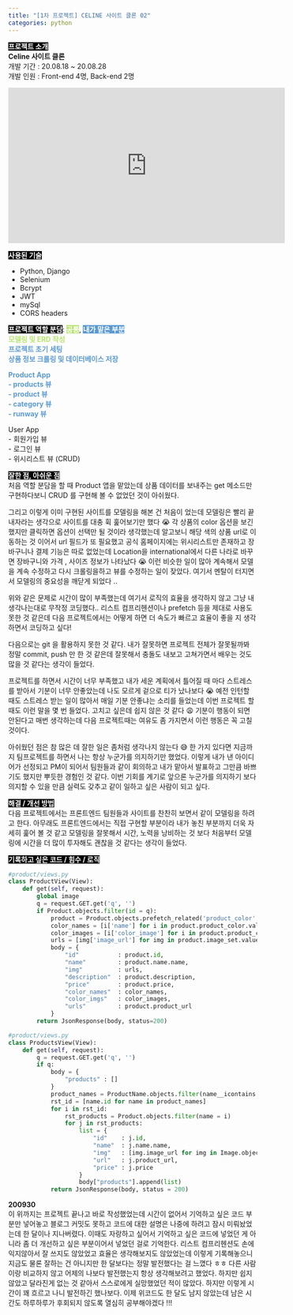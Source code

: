 ```yaml
---
title: "[1차 프로젝트] CELINE 사이트 클론 02"
categories: python
---
```

<b style="background: black; color:white">프로젝트 소개</b>  
<b>Celine 사이트 클론</b>  
개발 기간 : 20.08.18 ~ 20.08.28   
개발 인원 : Front-end 4명, Back-end 2명  


<iframe width="560" height="315" src="https://www.youtube.com/embed/dm8tco0wIk0" frameborder="0" allowfullscreen></iframe>

<b style="background: black; color:white">사용된 기술</b>
+ Python, Django
+ Selenium
+ Bcrypt
+ JWT
+ mySql
+ CORS headers

<b style="background: black; color:white">프로젝트 역할 분담</b>: <b style="background:#B7E46E; color:#fff">공통</b>, <b style="background:#5B9AD1; color:#fff">내가 맡은 부분</b>   
<b style="color:#B7E46E">모델링 및 ERD 작성</b>   
<b style="color:#5B9AD1">프로젝트 초기 세팅</b>  
<b style="color:#5B9AD1">상품 정보 크롤링 및 데이터베이스 저장</b>  

<b style="color:#5B9AD1">Product App  
    - products 뷰    
    - product 뷰  
    - category 뷰  
    - runway 뷰</b>  

User App  
    - 회원가입 뷰  
    - 로그인 뷰  
    - 위시리스트 뷰 (CRUD)

<b style="background: black; color:white">잘한 점, 아쉬운 점</b>  
처음 역할 분담을 할 때 Product 앱을 맡았는데 상품 데이터를 보내주는 get 메소드만 구현하다보니 CRUD 를 구현해 볼 수 없었던 것이 아쉬웠다.  

그리고 이렇게 이미 구현된 사이트를 모델링을 해본 건 처음이 었는데 모델링은 빨리 끝내자라는 생각으로 사이트를 대충 휙 훑어보기만 했다 😭 각 상품의 color 옵션을 보긴 했지만 클릭하면 옵션이 선택만 될 것이라 생각했는데 알고보니 해당 색의 상품 url로 이동하는 것 이어서 url 필드가 또 필요했고 공식 홈페이지에는 위시리스트만 존재하고 장바구니나 결제 기능은 따로 없었는데 Location을 international에서 다른 나라로 바꾸면 장바구니와 가격 , 사이즈 정보가 나타났다 😭 이런 비슷한 일이 많아 계속해서 모델을 계속 수정하고 다시 크롤링을하고 뷰를 수정하는 일이 잦았다. 여기서 멘탈이 터지면서 모델링의 중요성을 깨닫게 되었다 .. 

위와 같은 문제로 시간이 많이 부족했는데 여기서 로직의 효율을 생각하지 않고 그냥 내 생각나는대로 무작정 코딩했다.. 리스트 컴프리헨션이나 prefetch 등을 제대로 사용도 못한 것 같은데 다음 프로젝트에서는 어떻게 하면 더 속도가 빠르고 효율이 좋을 지 생각하면서 코딩하고 싶다!

다음으로는 git 을 활용하지 못한 것 같다. 내가 잘못하면 프로젝트 전체가 잘못될까봐 정말 commit, push 만 한 것 같은데 잘못해서 충돌도 내보고 고쳐가면서 배우는 것도 많을 것 같다는 생각이 들었다.  

프로젝트를 하면서 시간이 너무 부족했고 내가 세운 계획에서 틀어질 때 마다 스트레스를 받아서 기분이 너무 안좋았는데 나도 모르게 겉으로 티가 났나보다 😭 예전 인턴할 때도 스트레스 받는 일이 많아서 매일 기분 안좋냐는 소리를 들었는데 이번 프로젝트 할 때도 이런 말을 몇 번 들었다. 고치고 싶은데 쉽지 않은 것 같다 😩 기분이 행동이 되면 안된다고 매번 생각하는데 다음 프로젝트때는 여유도 좀 가지면서 이런 행동은 꼭 고칠 것이다.  

아쉬웠던 점은 참 많은 데 잘한 일은 좀처럼 생각나지 않는다 😅 한 가지 있다면 지금까지 팀프로젝트를 하면서 나는 항상 누군가를 의지하기만 했었다. 이렇게 내가 낸 아이디어가 선정되고 PM이 되어서 팀원들과 같이 회의하고 내가 맡아서 발표하고 그만큼 바쁘기도 했지만 뿌듯한 경험인 것 같다. 이번 기회를 계기로 앞으론 누군가를 의지하기 보다 의지할 수 있을 만큼 실력도 갖추고 같이 일하고 싶은 사람이 되고 싶다.

<b style="background: black; color:white">해결 / 개선 방법</b>  
다음 프로젝트에서는 프론트엔드 팀원들과 사이트를 찬찬히 보면서 같이 모델링을 하려고 한다. 아무래도 프론트엔드에서는 직접 구현할 부분이라 내가 놓친 부분까지 더욱 자세히 훑어 볼 것 같고 모델링을 잘못해서 시간, 노력을 낭비하는 것 보다 처음부터 모델링에 시간을 더 많이 투자해도 괜찮을 것 같다는 생각이 들었다. 

<b style="background: black; color:white">기록하고 싶은 코드 / 힘수 / 로직</b>  

```py
#product/views.py
class ProductView(View):
    def get(self, request):
        global image
        q = request.GET.get('q', '')
        if Product.objects.filter(id = q):
            product = Product.objects.prefetch_related('product_color', 'image_set').get(id = q)
            color_names = [i['name'] for i in product.product_color.values()]
            color_images = [i['color_image'] for i in product.product_color.values()]
            urls = [img['image_url'] for img in product.image_set.values()]
            body = {
                "id"           : product.id,
                "name"         : product.name.name,
                "img"          : urls,
                "description"  : product.description,
                "price"        : product.price,
                "color_names"  : color_names,
                "color_imgs"   : color_images,
                "urls"         : product.product_url
            }
        return JsonResponse(body, status=200)
```

```py
#product/views.py
class ProductsView(View):
    def get(self, request):
        q = request.GET.get('q', '')
        if q:
            body = {
                "products" : []
            }
            product_names = ProductName.objects.filter(name__icontains = q)
            rst_id = [name.id for name in product_names]
            for i in rst_id:
                rst_products = Product.objects.filter(name = i)
                for j in rst_products:
                    list = {
                        "id"    : j.id,
                        "name"  : j.name.name,
                        "img"   : [img.image_url for img in Image.objects.filter(product = j)],
                        "url"   : j.product_url,
                        "price" : j.price
                    }
                    body["products"].append(list)
            return JsonResponse(body, status = 200)
```

<b>200930</b>  
이 위까지는 프로젝트 끝나고 바로 작성했었는데 시간이 없어서 기억하고 싶은 코드 부분만 넣어놓고 블로그 커밋도 못하고 코드에 대한 설명은 나중에 하려고 잠시 미뤄놨었는데 한 달이나 지나버렸다. 이때도 자랑하고 싶어서 기억하고 싶은 코드에 넣었던 게 아니라 좀 더 개선하고 싶은 부분이어서 넣었던 걸로 기억한다. 리스트 컴프리헨션도 손에 익지않아서 잘 쓰지도 않았었고 효율은 생각해보지도 않았었는데 이렇게 기록해놓으니 지금도 물론 잘하는 건 아니지만 한 달보다는 정말 발전했다는 걸 느꼈다 ㅎㅎ 다른 사람이랑 비교하지 않고 어제의 나보다 발전했는지 항상 생각해보려고 했었다. 하지만 쉽지 않았고 달라진게 없는 것 같아서 스스로에게 실망했었던 적이 많았다. 하지만 이렇게 시간이 꽤 흐르고 나니 발전하긴 했나보다. 이제 위코드도 한 달도 남지 않았는데 남은 시간도 하루하루가 후회되지 않도록 열심히 공부해야겠다 !!!